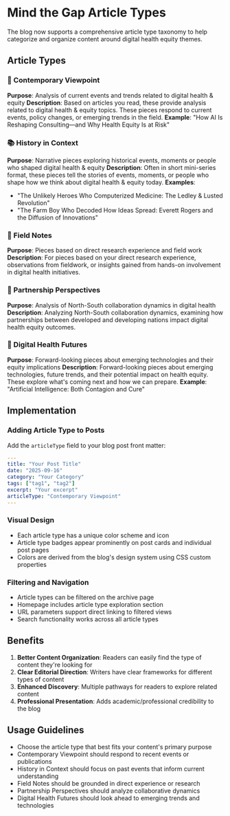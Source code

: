 # Mind the Gap Article Types

The blog now supports a comprehensive article type taxonomy to help categorize and organize content around digital health equity themes.

## Article Types

### 📰 Contemporary Viewpoint
**Purpose**: Analysis of current events and trends related to digital health & equity
**Description**: Based on articles you read, these provide analysis related to digital health & equity topics. These pieces respond to current events, policy changes, or emerging trends in the field.
**Example**: "How AI Is Reshaping Consulting—and Why Health Equity Is at Risk"

### 📚 History in Context  
**Purpose**: Narrative pieces exploring historical events, moments or people who shaped digital health & equity
**Description**: Often in short mini-series format, these pieces tell the stories of events, moments, or people who shape how we think about digital health & equity today.
**Examples**: 
- "The Unlikely Heroes Who Computerized Medicine: The Ledley & Lusted Revolution"
- "The Farm Boy Who Decoded How Ideas Spread: Everett Rogers and the Diffusion of Innovations"

### 🔬 Field Notes
**Purpose**: Pieces based on direct research experience and field work
**Description**: For pieces based on your direct research experience, observations from fieldwork, or insights gained from hands-on involvement in digital health initiatives.

### 🤝 Partnership Perspectives
**Purpose**: Analysis of North-South collaboration dynamics in digital health
**Description**: Analyzing North-South collaboration dynamics, examining how partnerships between developed and developing nations impact digital health equity outcomes.

### 🚀 Digital Health Futures
**Purpose**: Forward-looking pieces about emerging technologies and their equity implications
**Description**: Forward-looking pieces about emerging technologies, future trends, and their potential impact on health equity. These explore what's coming next and how we can prepare.
**Example**: "Artificial Intelligence: Both Contagion and Cure"

## Implementation

### Adding Article Type to Posts
Add the `articleType` field to your blog post front matter:

```yaml
---
title: "Your Post Title"
date: "2025-09-16"
category: "Your Category"
tags: ["tag1", "tag2"]
excerpt: "Your excerpt"
articleType: "Contemporary Viewpoint"
---
```

### Visual Design
- Each article type has a unique color scheme and icon
- Article type badges appear prominently on post cards and individual post pages
- Colors are derived from the blog's design system using CSS custom properties

### Filtering and Navigation
- Article types can be filtered on the archive page
- Homepage includes article type exploration section
- URL parameters support direct linking to filtered views
- Search functionality works across all article types

## Benefits

1. **Better Content Organization**: Readers can easily find the type of content they're looking for
2. **Clear Editorial Direction**: Writers have clear frameworks for different types of content
3. **Enhanced Discovery**: Multiple pathways for readers to explore related content
4. **Professional Presentation**: Adds academic/professional credibility to the blog

## Usage Guidelines

- Choose the article type that best fits your content's primary purpose
- Contemporary Viewpoint should respond to recent events or publications
- History in Context should focus on past events that inform current understanding
- Field Notes should be grounded in direct experience or research
- Partnership Perspectives should analyze collaborative dynamics
- Digital Health Futures should look ahead to emerging trends and technologies